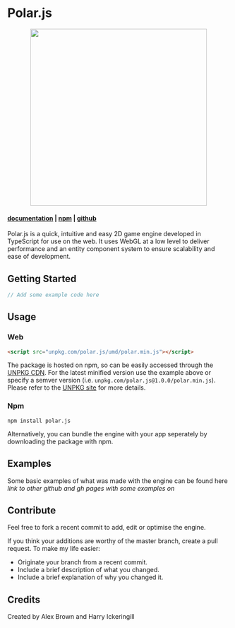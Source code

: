# Polar.js

<p align="center">
  <img src="https://user-images.githubusercontent.com/14541442/66993027-76adbb00-f0fd-11e9-9f4a-b06a7e82d549.png" width="400">
</p>

#### [documentation](https://polar.js.org) | [npm](http://npmjs.org/package/polar.js) | [github](https://github.com/JellyAlex/polar.js)


Polar.js is a quick, intuitive and easy 2D game engine developed in TypeScript for use on the web. It uses WebGL at a low level to deliver performance and an entity component system to ensure scalability and ease of development.

## Getting Started
```js
// Add some example code here
```

## Usage
### Web
```html
<script src="unpkg.com/polar.js/umd/polar.min.js"></script>
```
The package is hosted on npm, so can be easily accessed through the [UNPKG CDN](https://unpkg.com/). For the latest minified version use the example above or specify a semver version (i.e. `unpkg.com/polar.js@1.0.0/polar.min.js`). Please refer to the [UNPKG site](https://unpkg.com/) for more details.

### Npm
```
npm install polar.js
```
Alternatively, you can bundle the engine with your app seperately by downloading the package with npm.

## Examples
Some basic examples of what was made with the engine can be found here *link to other github and gh pages with some examples on*

## Contribute
Feel free to fork a recent commit to add, edit or optimise the engine.

If you think your additions are worthy of the master branch, create a pull request.
To make my life easier:
- Originate your branch from a recent commit.
- Include a brief description of what you changed.
- Include a brief explanation of why you changed it.

## Credits 
Created by Alex Brown and Harry Ickeringill